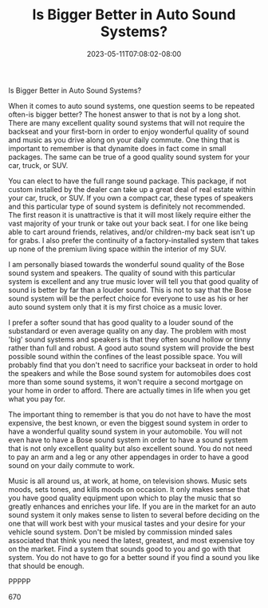 ﻿---
title: "Is Bigger Better in Auto Sound Systems?"
date: 2023-05-11T07:08:02-08:00
description: "Auto sound systems txt Tips for Web Success"
featured_image: "/images/Auto sound systems txt.jpg"
tags: ["Auto sound systems txt"]
---

Is Bigger Better in Auto Sound Systems?

When it comes to auto sound systems, one question seems to be repeated often-is bigger better? The honest answer to that is not by a long shot. There are many excellent quality sound systems that will not require the backseat and your first-born in order to enjoy wonderful quality of sound and music as you drive along on your daily commute. One thing that is important to remember is that dynamite does in fact come in small packages. The same can be true of a good quality sound system for your car, truck, or SUV. 

You can elect to have the full range sound package. This package, if not custom installed by the dealer can take up a great deal of real estate within your car, truck, or SUV. If you own a compact car, these types of speakers and this particular type of sound system is definitely not recommended. The first reason it is unattractive is that it will most likely require either the vast majority of your trunk or take out your back seat. I for one like being able to cart around friends, relatives, and/or children-my back seat isn't up for grabs. I also prefer the continuity of a factory-installed system that takes up none of the premium living space within the interior of my SUV.

I am personally biased towards the wonderful sound quality of the Bose sound system and speakers. The quality of sound with this particular system is excellent and any true music lover will tell you that good quality of sound is better by far than a louder sound. This is not to say that the Bose sound system will be the perfect choice for everyone to use as his or her auto sound system only that it is my first choice as a music lover. 

I prefer a softer sound that has good quality to a louder sound of the substandard or even average quality on any day. The problem with most 'big' sound systems and speakers is that they often sound hollow or tinny rather than full and robust. A good auto sound system will provide the best possible sound within the confines of the least possible space. You will probably find that you don't need to sacrifice your backseat in order to hold the speakers and while the Bose sound system for automobiles does cost more than some sound systems, it won't require a second mortgage on your home in order to afford. There are actually times in life when you get what you pay for.

The important thing to remember is that you do not have to have the most expensive, the best known, or even the biggest sound system in order to have a wonderful quality sound system in your automobile. You will not even have to have a Bose sound system in order to have a sound system that is not only excellent quality but also excellent sound. You do not need to pay an arm and a leg or any other appendages in order to have a good sound on your daily commute to work.

Music is all around us, at work, at home, on television shows. Music sets moods, sets tones, and kills moods on occasion. It only makes sense that you have good quality equipment upon which to play the music that so greatly enhances and enriches your life. If you are in the market for an auto sound system it only makes sense to listen to several before deciding on the one that will work best with your musical tastes and your desire for your vehicle sound system. Don't be misled by commission minded sales associated that think you need the latest, greatest, and most expensive toy on the market. Find a system that sounds good to you and go with that system. You do not have to go for a better sound if you find a sound you like that should be enough.

PPPPP

670

